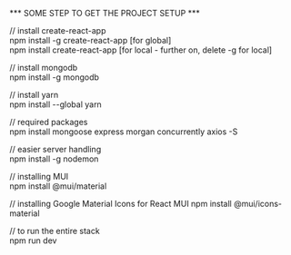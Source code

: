 *** SOME STEP TO GET THE PROJECT SETUP ***  
  
// install create-react-app  
npm install -g create-react-app [for global]  
npm install create-react-app 	[for local - further on, delete -g for local]  
  
// install mongodb  
npm install -g mongodb  
  
// install yarn  
npm install --global yarn  
  
// required packages  
npm install mongoose express morgan concurrently axios -S  
  
// easier server handling  
npm install -g nodemon  

// installing MUI	
npm install @mui/material

// installing Google Material Icons for React	MUI
npm install @mui/icons-material
  
// to run the entire stack  
npm run dev  
